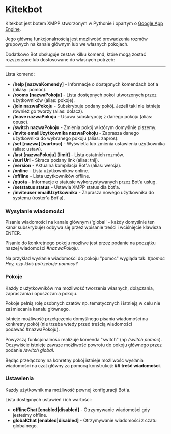 Kitekbot
====================

Kitekbot jest botem XMPP stworzonym w Pythonie i opartym o [Google App Engine](https://developers.google.com/appengine/ "GAE").

Jego główną funkcjonalnością jest możliwość prowadzenia rozmów grupowych na kanale głównym lub we własnych pokojach.

Dodatkowo Bot obsługuje zestaw kilku komend, które mogą zostać rozszerzone lub dostosowane do własnych potrzeb:

* * *
Lista komend:

- **/help [nazwaKomendy]** - Informacje o dostępnych komendach bot'a (aliasy: pomoc).
- **/rooms [nazwaPokoju]** - Lista dostępnych pokoi utworzonych przez użytkowników (alias: pokoje).
- **/join nazwaPokoju** - Subskrybuje podany pokój. Jeżeli taki nie istnieje również go tworzy (alias: dolacz).
- **/leave nazwaPokoju** - Usuwa subskrypcję z danego pokoju (alias: opusc).
- **/switch nazwaPokoju** - Zmienia pokój w którym domyślnie piszemy.
- **/invite emailUzytkownika nazwaPokoju** - Zaprasza danego użytkownika do wybranego pokoju (alias: zapros).
- **/set [nazwa] [wartosc]** - Wyświetla lub zmienia ustawienia użytkownika (alias: ustaw).
- **/last [nazwaPokoju] [limit]** - Lista ostatnich rozmów.
- **/surl Url** - Skraca podany link (alias: tnij).
- **/version** - Aktualna kompilacja Bot'a (alias: wersja).
- **/online** - Lista użytkowników online.
- **/offline** - Lista użytkowników offline.
- **/quota** - Informacje o statusie wykorzystywanych przez Bot'a usług.
- **/setstatus status** - Ustawia XMPP status dla bot'a.
- **/inviteuser emailUzytkownika** - Zaprasza nowego użytkownika do systemu (roster'a Bot'a).

### Wysyłanie wiadomości ###

Pisanie wiadomości na kanale głównym ('global' - każdy domyślnie ten kanał subskrybuje) odbywa się przez wpisanie treści i wciśnięcie
klawisza ENTER.

Pisanie do konkretnego pokoju możliwe jest przez podanie na początku naszej wiadomości _#nazwaPokoju_. 

Na przykład wysłanie wiadomości do pokoju "pomoc" wygląda tak: _#pomoc Hey, czy ktoś potrzebuje pomocy?_

### Pokoje ###

Każdy z użytkowników ma możliwość tworzenia własnych, dołączania, zapraszania i opuszczania pokoju.

Pokoje pełnią rolę osobnych czatów np. tematycznych i istnieją w celu nie zaśmiecania kanału głównego.

Istnieje możliwość przełączenia domyślnego pisania wiadomości na konkretny pokój (nie trzeba wtedy przed treścią wiadomości podawać #nazwaPokoju).

Powyższą funkcjonalność realizuje komenda "switch" (np _/switch pomoc_). Oczywiście istnieje zawsze możliwość powrotu do pokoju głównego przez podanie _/switch global_.

Będąc przełączony na konretny pokój istnieje możliwość wysłania wiadomości na czat główny za pomocą konstrukcji: __## treść wiadomości__.

### Ustawienia ###

Każdy użytkownik ma możliwość pewnej konfiguracji Bot'a.

Lista dostępnych ustawień i ich wartości:

- **offlineChat [enabled|disabled]** - Otrzymywanie wiadomości gdy jesteśmy offline.
- **globalChat [enabled|disabled]** - Otrzymywanie wiadomości z czatu globalnego.
